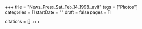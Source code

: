 +++
title = "News_Press_Sat_Feb_14_1998_.avif"
tags = ["Photos"]
categories = []
startDate = ""
draft = false
pages = []

citations = []
+++
